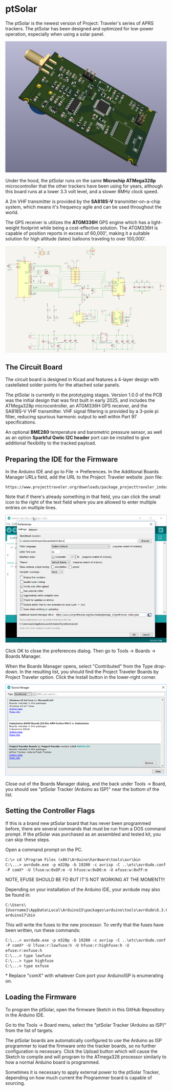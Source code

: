 # ptSolar
The ptSolar is the newest version of Project: Traveler's series of APRS trackers. The ptSolar has been designed and optimized for low-power operation, especially when using a solar panel.

![3D rendering of the ptSolar circuit board.](/images/pcb-board-rendering.png)

Under the hood, the ptSolar runs on the same __Microchip ATMega328p__ microcontroller that the other trackers have been using for years, although this board runs at a lower 3.3 volt level, and a slower 8MHz clock speed.

A 2m VHF transmitter is provided by the __SA818S-V__ transmitter-on-a-chip system, which means it's frequency agile and can be used throughout the world.

The GPS receiver is utilizes the __ATGM336H__ GPS engine which has a light-weight footprint while being a cost-effective solution. The ATGM336H is capable of position reports in excess of 60,000', making it a suitable solution for high altitude (latex) balloons traveling to over 100,000'.

![ptSolar schematic diagram.](/images/schematic.png)

## The Circuit Board
The circuit board is designed in Kicad and features a 4-layer design with castellated solder points for the attached solar panels.

The ptSolar is currently in the prototyping stages. Version 1.0.0 of the PCB was the initial design that was first built in early 2025, and includes the ATMega328p microcontroller, an ATGM336H GPS receiver, and the SA818S-V VHF transmitter. VHF signal filtering is provided by a 3-pole pi filter, reducing spurious harmonic output to well within Part 97 specifications.

An optional __BME280__ temperature and barometric pressure sensor, as well as an option __Sparkful Qwiic I2C header__ port can be installed to give additional flexibility to the tracked payload.



## Preparing the IDE for the Firmware
In the Arduino IDE and go to File &rarr; Preferences.  In the Additional Boards Manager URLs field, add the URL to the Project: Traveler website .json file:

```
https://www.projecttraveler.org/downloads/package_projecttraveler_index.json
```

Note that if there's already something in that field, you can click the small icon to the right of the text field where you are allowed to enter multiple entries on multiple lines.

![Setting the custom download URL for the Boards Manager.](/images/arduino-boards-manager-url.png)

Click OK to close the preferences dialog.  Then go to Tools &rarr; Boards &rarr; Boards Manager.

When the Boards Manager opens, select "Contributed" from the Type drop-down.  In the resulting list, you should find the Project Traveler Boards by Project Traveler option.  Click the Install button in the lower-right corner.

![Using the Boards Manager in Arduino IDE.](/images/arduino-boards-manager2.png)

Close out of the Boards Manager dialog, and the back under Tools &rarr; Board, you should see "ptSolar Tracker (Arduino as ISP)" near the bottom of the list. 

## Setting the Controller Flags
If this is a brand new ptSolar board that has never been programmed before, there are several commands that must be run from a DOS command prompt. If the ptSolar was purchased as an assembled and tested kit, you can skip these steps.

Open a command prompt on the PC.

```
C:\> cd \Program Files (x86)\Arduino\hardware\tools\avr\bin
C:\...> avrdude.exe -p m328p -b 19200 -c avrisp -C ..\etc\avrdude.conf -P comX* -U lfuse:w:0xDF:m -U hfuse:w:0xD6:m -U efuse:w:0xFF:m
```
NOTE, EFUSE SHOULD BE FD BUT IT'S NOT WORKING AT THE MOMENT!!!

Depending on your installation of the Arduino IDE, your avrdude may also be found in:

```
C:\Users\{Username}\AppData\Local\Arduino15\packages\arduino\tools\avrdude\6.3.0-arduino17\bin
```

This will write the fuses to the new processor.  To verify that the fuses have been written, run these commands:

```
C:\...> avrdude.exe -p m328p -b 19200 -c avrisp -C ..\etc\avrdude.conf -P comX* -U lfuse:r:lowfuse:h -U hfuse:r:highfuse:h -U efuse:r:exfuse:h
C:\...> type lowfuse
C:\...> type highfuse
C:\...> type exfuse
```

\* Replace "comX" with whatever Com port your ArduinoISP is enumerating on.

## Loading the Firmware
To program the ptSolar, open the firmware Sketch in this GitHub Repository in the Arduino IDE. 

Go to the Tools &rarr; Board menu, select the "ptSolar Tracker (Arduino as ISP)" from the list of targets.  

The ptSolar boards are automatically configured to use the Arduino as ISP programmer to load the firmware onto the tracker boards, so no further configuration is necessary. Click the Upload button which will cause the Sketch to compile and will program to the ATmega328 processor similarly to how a normal Arduino board is programmed.

Sometimes it is necessary to apply external power to the ptSolar Tracker, depending on how much current the Programmer board is capable of sourcing. 